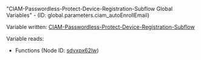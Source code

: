 "CIAM-Passwordless-Protect-Device-Registration-Subflow Global Variables" - (ID: global.parameters.ciam_autoEnrollEmail)

Variable written:
[CIAM-Passwordless-Protect-Device-Registration-Subflow](../index.md#Variables)

Variable reads:
* Functions (Node ID: [sdvxpx62lw](../nodes/sdvxpx62lw.md))
